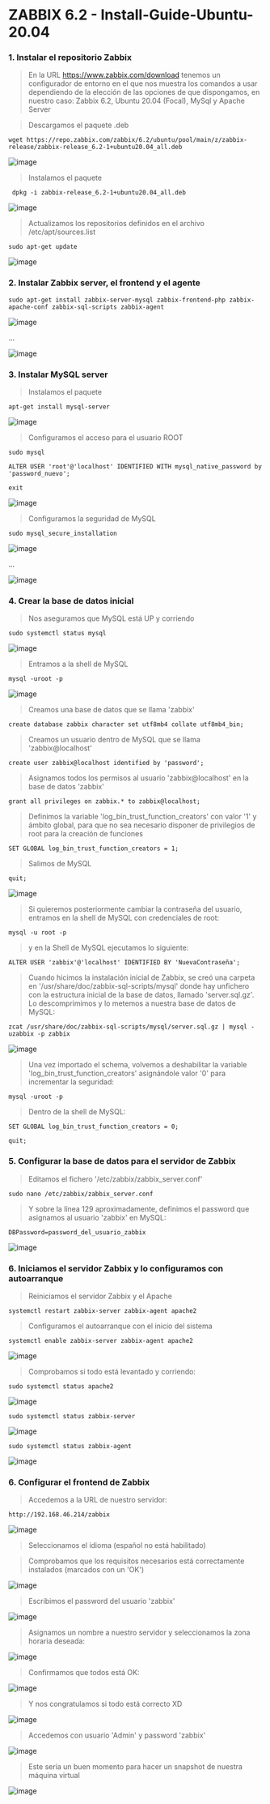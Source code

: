 # ZABBIX 6.2 - Install-Guide-Ubuntu-20.04

### 1. Instalar el repositorio Zabbix

> En la URL https://www.zabbix.com/download tenemos un configurador de entorno en el que nos muestra los comandos a usar dependiendo de la elección de las opciones de que dispongamos, en nuestro caso: Zabbix 6.2, Ubuntu 20.04 (Focal), MySql y Apache Server

> Descargamos el paquete .deb

 ```shell 
 wget https://repo.zabbix.com/zabbix/6.2/ubuntu/pool/main/z/zabbix-release/zabbix-release_6.2-1+ubuntu20.04_all.deb
 ```
 
![image](https://user-images.githubusercontent.com/20743678/185880032-20d84c7e-1fc2-4b3c-a2fc-25246b766a6b.png)

> Instalamos el paquete
 
```shell
 dpkg -i zabbix-release_6.2-1+ubuntu20.04_all.deb
  ```
  
![image](https://user-images.githubusercontent.com/20743678/185880223-a0dfdf5c-6e5b-4b09-a664-fb926abe15fd.png)

> Actualizamos los repositorios definidos en el archivo /etc/apt/sources.list

 ```shell
 sudo apt-get update
  ```
![image](https://user-images.githubusercontent.com/20743678/185880793-1b3e1d89-45df-4305-be0e-0b31be0e32e1.png)

### 2. Instalar Zabbix server, el frontend y el agente

```shell
sudo apt-get install zabbix-server-mysql zabbix-frontend-php zabbix-apache-conf zabbix-sql-scripts zabbix-agent
```

![image](https://user-images.githubusercontent.com/20743678/185893740-82c5e0cb-7a6e-4cb1-aa49-a60fdeeb9da9.png)

...

![image](https://user-images.githubusercontent.com/20743678/185896267-c13c22cf-38c7-430e-add6-0304650dc8a7.png)

### 3. Instalar MySQL server

> Instalamos el paquete

```shell
apt-get install mysql-server
```

![image](https://user-images.githubusercontent.com/20743678/185899040-86690bd1-cbaa-4d07-86db-51182256d534.png)

> Configuramos el acceso para el usuario ROOT

```shell
sudo mysql
```

```shell
ALTER USER 'root'@'localhost' IDENTIFIED WITH mysql_native_password by 'password_nuevo';
```

```shell
exit
```

![image](https://user-images.githubusercontent.com/20743678/185900620-9defc4f1-fdd4-4917-b21e-2b2cbded119b.png)

> Configuramos la seguridad de MySQL

```shell
sudo mysql_secure_installation
```

![image](https://user-images.githubusercontent.com/20743678/185901446-a46e4c96-64b7-4aec-aa69-a57821b9794a.png)

...

![image](https://user-images.githubusercontent.com/20743678/185901679-1e906ac2-0cfe-4a1a-be88-cb457b20f257.png)

### 4. Crear la base de datos inicial

> Nos aseguramos que MySQL está UP y corriendo

```shell
sudo systemctl status mysql
```

![image](https://user-images.githubusercontent.com/20743678/185902113-1cc3983c-6672-4c58-8917-e1784a8a6c73.png)

> Entramos a la shell de MySQL

```shell
mysql -uroot -p
```

![image](https://user-images.githubusercontent.com/20743678/185902506-bbbef112-bc1a-4de2-b7a1-0bd4fce4d4f9.png)

> Creamos una base de datos que se llama 'zabbix'

```shell
create database zabbix character set utf8mb4 collate utf8mb4_bin;
```

> Creamos un usuario dentro de MySQL que se llama 'zabbix@localhost'

```shell
create user zabbix@localhost identified by 'password';
```

> Asignamos todos los permisos al usuario 'zabbix@localhost' en la base de datos 'zabbix'

```shell
grant all privileges on zabbix.* to zabbix@localhost;
```

> Definimos la variable 'log_bin_trust_function_creators' con valor '1' y ámbito global, para que no sea necesario disponer de privilegios de root para la creación de funciones

```shell
SET GLOBAL log_bin_trust_function_creators = 1;
```

> Salimos de MySQL

```shell
quit;
```

![image](https://user-images.githubusercontent.com/20743678/185903268-fbc6e151-ab85-433b-a272-964c3dc43af4.png)

> Si quieremos posteriormente cambiar la contraseña del usuario, entramos en la shell de MySQL con credenciales de root:

```shell
mysql -u root -p 
```

> y en la Shell de MySQL ejecutamos lo siguiente:

```shell
ALTER USER 'zabbix'@'localhost' IDENTIFIED BY 'NuevaContraseña';
```

> Cuando hicimos la instalación inicial de Zabbix, se creó una carpeta en '/usr/share/doc/zabbix-sql-scripts/mysql' donde hay unfichero con la estructura inicial de la base de datos, llamado 'server.sql.gz'. Lo descomprimimos y lo metemos a nuestra base de datos de MySQL:

```shell
zcat /usr/share/doc/zabbix-sql-scripts/mysql/server.sql.gz | mysql -uzabbix -p zabbix
```

![image](https://user-images.githubusercontent.com/20743678/185907347-029922ae-8143-4a5e-b644-e76d220a7234.png)

> Una vez importado el schema, volvemos a deshabilitar la variable 'log_bin_trust_function_creators' asignándole valor '0' para incrementar la seguridad:

```shell
mysql -uroot -p
```

> Dentro de la shell de MySQL:

```shell
SET GLOBAL log_bin_trust_function_creators = 0;
```

```shell
quit;
```

### 5. Configurar la base de datos para el servidor de Zabbix

> Editamos el fichero '/etc/zabbix/zabbix_server.conf'

```shell
sudo nano /etc/zabbix/zabbix_server.conf
```

> Y sobre la línea 129 aproximadamente, definimos el password que asignamos al usuario 'zabbix' en MySQL:

```shell
DBPassword=password_del_usuario_zabbix
```

![image](https://user-images.githubusercontent.com/20743678/185908143-538df62c-c0f0-4e23-a57f-cd41684416c0.png)

### 6. Iniciamos el servidor Zabbix y lo configuramos con autoarranque

> Reiniciamos el servidor Zabbix y el Apache

```shell
systemctl restart zabbix-server zabbix-agent apache2
```

> Configuramos el autoarranque con el inicio del sistema

```shell
systemctl enable zabbix-server zabbix-agent apache2
```

![image](https://user-images.githubusercontent.com/20743678/185908861-8cb23dd7-1d4a-4c80-8b1f-2e18e7642e5f.png)

> Comprobamos si todo está levantado y corriendo:

```shell
sudo systemctl status apache2
```

![image](https://user-images.githubusercontent.com/20743678/185909070-23b372bf-71c3-43f2-8db4-7aedb03a6d82.png)


```shell
sudo systemctl status zabbix-server
```

![image](https://user-images.githubusercontent.com/20743678/185909246-2aca5f47-23bc-4a5c-b597-8f22197e4d10.png)

```shell
sudo systemctl status zabbix-agent
```

![image](https://user-images.githubusercontent.com/20743678/185909345-b900d71c-72b5-422e-87c3-6d310d2ab9ea.png)


### 6. Configurar el frontend de Zabbix

> Accedemos a la URL de nuestro servidor:

```shell
http://192.168.46.214/zabbix
```

![image](https://user-images.githubusercontent.com/20743678/185912693-bf9d70b4-0067-4a1f-8f9b-3664f99ea7ba.png)

> Seleccionamos el idioma (español no está habilitado)

> Comprobamos que los requisitos necesarios está correctamente instalados (marcados con un 'OK')

![image](https://user-images.githubusercontent.com/20743678/185913080-31c0c84f-3ca1-43d5-be72-904af6bb68ef.png)

> Escribimos el password del usuario 'zabbix'

![image](https://user-images.githubusercontent.com/20743678/185913205-49db9bdc-d58b-4121-9571-7d48e3218e3d.png)

> Asignamos un nombre a nuestro servidor y seleccionamos la zona horaria deseada:

![image](https://user-images.githubusercontent.com/20743678/185913450-0b7ac625-a26f-4d73-aac5-ad7e010494d2.png)

> Confirmamos que todos está OK:

![image](https://user-images.githubusercontent.com/20743678/185913521-bab90ecd-367d-443d-b4ab-d08e4cc02854.png)

> Y nos congratulamos si todo está correcto XD

![image](https://user-images.githubusercontent.com/20743678/185913608-98d0c69b-354c-4b8c-9d8e-6c6969a0361f.png)


> Accedemos con usuario 'Admin' y password 'zabbix'

![image](https://user-images.githubusercontent.com/20743678/185913836-05170b49-1213-41d6-befc-b4d51d35d0cd.png)


> Este sería un buen momento para hacer un snapshot de nuestra máquina virtual

![image](https://user-images.githubusercontent.com/20743678/185914947-4154713a-dfab-47b7-b602-817487cf165e.png)







